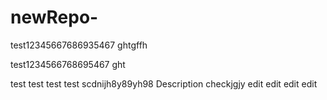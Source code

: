 # newRepo-

test12345667686935467
ghtgffh

test1234566768695467
ght

test
test
test
test
scdnijh8y89yh98
Description checkjgjy
edit
edit
edit
edit
